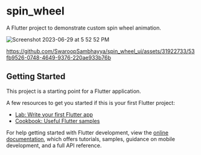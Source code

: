 # spin_wheel

A Flutter project to demonstrate custom spin wheel animation.

![Screenshot 2023-06-29 at 5 52 52 PM](https://github.com/SwaroopSambhayya/spin_wheel_ui/assets/31922733/4ec7918c-c68d-4645-9948-6851086cea83)

https://github.com/SwaroopSambhayya/spin_wheel_ui/assets/31922733/53fb9526-0748-4649-9376-220ae933b76b



## Getting Started

This project is a starting point for a Flutter application.

A few resources to get you started if this is your first Flutter project:

- [Lab: Write your first Flutter app](https://docs.flutter.dev/get-started/codelab)
- [Cookbook: Useful Flutter samples](https://docs.flutter.dev/cookbook)

For help getting started with Flutter development, view the
[online documentation](https://docs.flutter.dev/), which offers tutorials,
samples, guidance on mobile development, and a full API reference.
